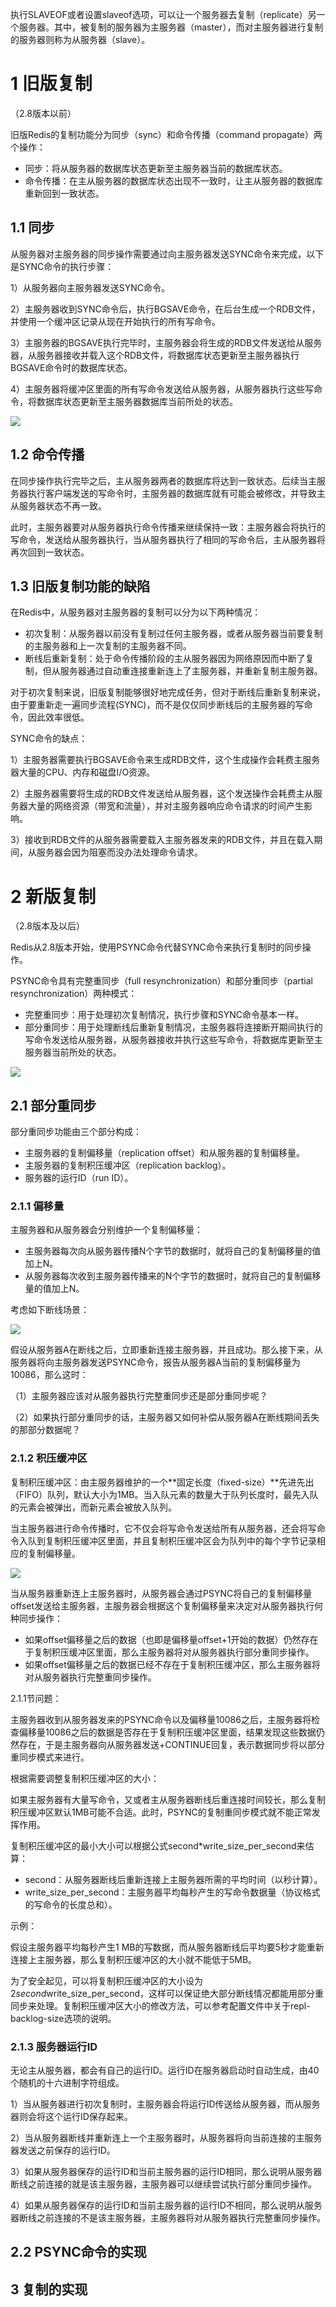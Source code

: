 
执行SLAVEOF或者设置slaveof选项，可以让一个服务器去复制（replicate）另一个服务器。其中，被复制的服务器为主服务器（master），而对主服务器进行复制的服务器则称为从服务器（slave）。

# 1 旧版复制

（2.8版本以前）

旧版Redis的复制功能分为同步（sync）和命令传播（command propagate）两个操作：

- 同步：将从服务器的数据库状态更新至主服务器当前的数据库状态。
- 命令传播：在主从服务器的数据库状态出现不一致时，让主从服务器的数据库重新回到一致状态。

## 1.1 同步

从服务器对主服务器的同步操作需要通过向主服务器发送SYNC命令来完成，以下是SYNC命令的执行步骤：

1）从服务器向主服务器发送SYNC命令。

2）主服务器收到SYNC命令后，执行BGSAVE命令，在后台生成一个RDB文件，并使用一个缓冲区记录从现在开始执行的所有写命令。

3）主服务器的BGSAVE执行完毕时，主服务器会将生成的RDB文件发送给从服务器，从服务器接收并载入这个RDB文件，将数据库状态更新至主服务器执行BGSAVE命令时的数据库状态。

4）主服务器将缓冲区里面的所有写命令发送给从服务器，从服务器执行这些写命令，将数据库状态更新至主服务器数据库当前所处的状态。

![](../assets/images/Redis/7/1.png)

## 1.2 命令传播

在同步操作执行完毕之后，主从服务器两者的数据库将达到一致状态。后续当主服务器执行客户端发送的写命令时，主服务器的数据库就有可能会被修改，并导致主从服务器状态不再一致。

此时，主服务器要对从服务器执行命令传播来继续保持一致：主服务器会将执行的写命令，发送给从服务器执行，当从服务器执行了相同的写命令后，主从服务器将再次回到一致状态。

## 1.3 旧版复制功能的缺陷

在Redis中，从服务器对主服务器的复制可以分为以下两种情况：

- 初次复制：从服务器以前没有复制过任何主服务器，或者从服务器当前要复制的主服务器和上一次复制的主服务器不同。
- 断线后重新复制：处于命令传播阶段的主从服务器因为网络原因而中断了复制，但从服务器通过自动重连接重新连上了主服务器，并重新复制主服务器。

对于初次复制来说，旧版复制能够很好地完成任务，但对于断线后重新复制来说，由于要重新走一遍同步流程(SYNC)，而不是仅仅同步断线后的主服务器的写命令，因此效率很低。

SYNC命令的缺点：

1）主服务器需要执行BGSAVE命令来生成RDB文件，这个生成操作会耗费主服务器大量的CPU、内存和磁盘I/O资源。

2）主服务器需要将生成的RDB文件发送给从服务器，这个发送操作会耗费主从服务器大量的网络资源（带宽和流量），并对主服务器响应命令请求的时间产生影响。

3）接收到RDB文件的从服务器需要载入主服务器发来的RDB文件，并且在载入期间，从服务器会因为阻塞而没办法处理命令请求。

# 2 新版复制

（2.8版本及以后）

Redis从2.8版本开始，使用PSYNC命令代替SYNC命令来执行复制时的同步操作。

PSYNC命令具有完整重同步（full resynchronization）和部分重同步（partial resynchronization）两种模式：

- 完整重同步：用于处理初次复制情况，执行步骤和SYNC命令基本一样。
- 部分重同步：用于处理断线后重新复制情况，主服务器将连接断开期间执行的写命令发送给从服务器，从服务器接收并执行这些写命令，将数据库更新至主服务器当前所处的状态。

![](../assets/images/Redis/7/2.png)

## 2.1 部分重同步

部分重同步功能由三个部分构成：

- 主服务器的复制偏移量（replication offset）和从服务器的复制偏移量。
- 主服务器的复制积压缓冲区（replication backlog）。
- 服务器的运行ID（run ID）。

### 2.1.1 偏移量

主服务器和从服务器会分别维护一个复制偏移量：

- 主服务器每次向从服务器传播N个字节的数据时，就将自己的复制偏移量的值加上N。
- 从服务器每次收到主服务器传播来的N个字节的数据时，就将自己的复制偏移量的值加上N。

考虑如下断线场景：

![](../assets/images/Redis/7/3.png)

假设从服务器A在断线之后，立即重新连接主服务器，并且成功。那么接下来，从服务器将向主服务器发送PSYNC命令，报告从服务器A当前的复制偏移量为10086，那么这时：

（1）主服务器应该对从服务器执行完整重同步还是部分重同步呢？

（2）如果执行部分重同步的话，主服务器又如何补偿从服务器A在断线期间丢失的那部分数据呢？

### 2.1.2 积压缓冲区

复制积压缓冲区：由主服务器维护的一个**固定长度（fixed-size）**先进先出（FIFO）队列，默认大小为1MB。当入队元素的数量大于队列长度时，最先入队的元素会被弹出，而新元素会被放入队列。

当主服务器进行命令传播时，它不仅会将写命令发送给所有从服务器，还会将写命令入队到复制积压缓冲区里面，并且复制积压缓冲区会为队列中的每个字节记录相应的复制偏移量。

![](../assets/images/Redis/7/4.png)

当从服务器重新连上主服务器时，从服务器会通过PSYNC将自己的复制偏移量offset发送给主服务器，主服务器会根据这个复制偏移量来决定对从服务器执行何种同步操作：

- 如果offset偏移量之后的数据（也即是偏移量offset+1开始的数据）仍然存在于复制积压缓冲区里面，那么主服务器将对从服务器执行部分重同步操作。
- 如果offset偏移量之后的数据已经不存在于复制积压缓冲区，那么主服务器将对从服务器执行完整重同步操作。

2.1.1节问题：

主服务器收到从服务器发来的PSYNC命令以及偏移量10086之后，主服务器将检查偏移量10086之后的数据是否存在于复制积压缓冲区里面，结果发现这些数据仍然存在，于是主服务器向从服务器发送+CONTINUE回复，表示数据同步将以部分重同步模式来进行。

根据需要调整复制积压缓冲区的大小：

如果主服务器有大量写命令，又或者主从服务器断线后重连接时间较长，那么复制积压缓冲区默认1MB可能不合适。此时，PSYNC的复制重同步模式就不能正常发挥作用。

复制积压缓冲区的最小大小可以根据公式second*write_size_per_second来估算：

- second：从服务器断线后重新连接上主服务器所需的平均时间（以秒计算）。
- write_size_per_second：主服务器平均每秒产生的写命令数据量（协议格式的写命令的长度总和）。

示例：

假设主服务器平均每秒产生1 MB的写数据，而从服务器断线后平均要5秒才能重新连接上主服务器，那么复制积压缓冲区的大小就不能低于5MB。

为了安全起见，可以将复制积压缓冲区的大小设为2*second*write_size_per_second，这样可以保证绝大部分断线情况都能用部分重同步来处理。复制积压缓冲区大小的修改方法，可以参考配置文件中关于repl-backlog-size选项的说明。

### 2.1.3 服务器运行ID

无论主从服务器，都会有自己的运行ID。运行ID在服务器启动时自动生成，由40个随机的十六进制字符组成。

1）当从服务器进行初次复制时，主服务器会将运行ID传送给从服务器，而从服务器则会将这个运行ID保存起来。

2）当从服务器断线并重新连上一个主服务器时，从服务器将向当前连接的主服务器发送之前保存的运行ID。

3）如果从服务器保存的运行ID和当前主服务器的运行ID相同，那么说明从服务器断线之前连接的就是该主服务器，主服务器可以继续尝试执行部分重同步操作。

4）如果从服务器保存的运行ID和当前主服务器的运行ID不相同，那么说明从服务器断线之前连接的不是该主服务器，主服务器将对从服务器执行完整重同步操作。

## 2.2 PSYNC命令的实现

## 3 复制的实现